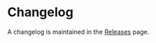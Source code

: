 
Changelog
=========

A changelog is maintained in the [Releases](https://github.com/lusentis/dawson/releases) page.
